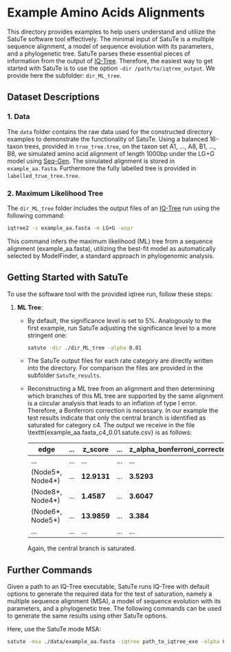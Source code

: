 # Example Amino Acids Alignments

This directory provides examples to help users understand and utilize the SatuTe software tool effectively. The minimal input of SatuTe is a multiple sequence alignment, a model of sequence evolution with its parameters, and a phylogenetic tree. SatuTe parses these essential pieces of information from the output of [IQ-Tree](http://www.iqtree.org/). Therefore, the easiest way to get started with SatuTe is to use the option `-dir /path/to/iqtree_output`. We provide here the subfolder: `dir_ML_tree`.

## Dataset Descriptions

### 1. Data

The `data` folder contains the raw data used for the constructed directory examples to demonstrate the functionality of SatuTe. Using a balanced 16-taxon trees, provided in `true_tree.tree`, on the taxon set A1, ..., A8, B1, ..., B8, we simulated amino acid alignment of length 1000bp under the LG+G model using [Seq-Gen](http://tree.bio.ed.ac.uk/software/seqgen/). The simulated alignment is stored in `example_aa.fasta`.  Furthermore the fully labelled tree is provided in `labelled_true_tree.tree`.

### 2. Maximum Likelihood Tree

The `dir_ML_tree` folder includes the output files of an [IQ-Tree](http://www.iqtree.org/) run using the following command:

```bash
iqtree2 -s example_aa.fasta -m LG+G -wspr
```

This command infers the maximum likelihood (ML) tree from a sequence alignment (example_aa.fasta), utilizing the best-fit model as automatically selected by ModelFinder, a standard approach in phylogenomic analysis.

## Getting Started with SatuTe

To use the software tool with the provided iqtree run, follow these steps:

1. **ML Tree**:

     - By default, the significance level is set to 5%. Analogously to the first example, run SatuTe adjusting the significance level to a more stringent one:

         ```bash
         satute -dir ./dir_ML_tree -alpha 0.01
         ```

     - The SatuTe output files for each rate category are directly written into the directory. For comparison the files are provided in the subfolder `SatuTe_results`.
     - Reconstructing a ML tree from an alignment and then determining which branches of this ML tree are supported by the same alignment is a circular analysis that leads to an inflation of type I error. Therefore, a Bonferroni correction is necessary. In our example the test results indicate that only the central branch is identified as saturated for category c4. The output we receive in the file \texttt{example\_aa.fasta\_c4\_0.01.satute.csv} is as follows:

        | edge                       | ... | **z_score** | ... | **z_alpha_bonferroni_corrected** | **decision_bonferroni_corrected** | ... | branch_length | number_of_sites | rate_category |
        |----------------------------|-----|-------------|-----|----------------------------------|---------------------------------------------|-----|---------------|-----------------|---------------|
        | ...                        | ... | ...         | ... | ...                              | ...                                         | ... | ...           | ...             |    c4         |
        | (Node5*, Node4*)           | ... | **12.9131** | ... | **3.5293**                       | **Informative**                             | ... | 0.2150928463  |  234            |    c4         |
        | (Node8*, Node4*)           | ... | **1.4587**  | ... | **3.6047**                       | **Saturated**                               | ... | 8.6358874072  |  234            |    c4         |
        | (Node6*, Node5*)           | ... | **13.9859** | ... | **3.384**                        | **Informative**                             | ... | 0.11624130057072  |  234            |    c4         |
        | ...                        | ... | ...         | ... | ...                              | ...                                         | ... | ...           | ...             |    c4         |
  
        Again, the central branch is saturated.

## Further Commands

Given a path to an IQ-Tree executable, SatuTe runs IQ-Tree with default options to generate the required data for the test of saturation, namely  a multiple sequence alignment (MSA), a model of sequence evolution with its parameters, and a phylogenetic tree. The following commands can be used to generate the same results using other SatuTe options.

Here, use the SatuTe mode MSA:

```bash
satute -msa ./data/example_aa.fasta -iqtree path_to_iqtree_exe -alpha 0.01
```
